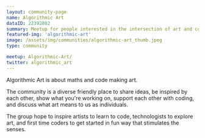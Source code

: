 ```yaml
---
layout: community-page
name: Algorithmic Art
dataID: 22392802
summary: Meetup for people interested in the intersection of art and code.
featured-img: 'algorithmic-art'
image: /assets/img/communities/algorithmic-art_thumb.jpeg
type: community

meetup: Algorithmic-Art/
twitter: algorithmic_art
---
```


Algorithmic Art is about maths and code making art.

The community is a diverse friendly place to share ideas, be inspired by each
other, show what you're working on, support each other with coding, and discuss
what art means to us as individuals.

The group hope to inspire artists to learn to code, technologists to explore art,
and first time coders to get started in fun way that stimulates the senses.
